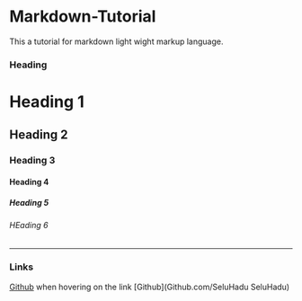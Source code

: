 # Markdown-Tutorial
This a tutorial for markdown light wight markup language.
### Heading 
# Heading 1
## Heading 2
### Heading 3
#### Heading 4
##### Heading 5
###### HEading 6
---
### Links

[Github](Github.com)
when hovering on the link
[Github](Github.com/SeluHadu SeluHadu)
